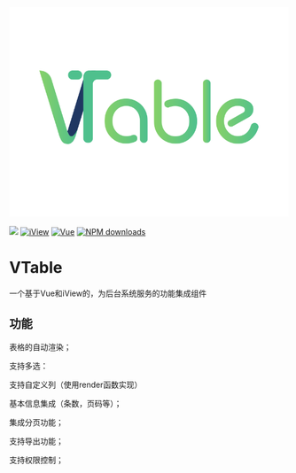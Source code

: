 <div align=center>
  <a href="https://github.com/imRz1015/VTable">
    <img src="./vtable_bg.png" alt="logo">
  </a>
</div>

[![](https://img.shields.io/travis/iview/iview.svg?style=flat-square)](https://github.com/imRz1015/VTable)
[![iView](https://img.shields.io/npm/v/iview.svg?style=flat-square)](https://www.npmjs.org/package/iview)
[![Vue](http://img.shields.io/npm/dm/iview.svg?style=flat-square)](https://cn.vuejs.org/)
[![NPM downloads](https://img.shields.io/npm/dt/iview.svg?style=flat-square)](https://npmjs.org/package/iview)

# VTable
一个基于Vue和iView的，为后台系统服务的功能集成组件
## 功能
  表格的自动渲染；
  
  支持多选：
  
  支持自定义列（使用render函数实现）
  
  基本信息集成（条数，页码等）；
  
  集成分页功能；
  
  支持导出功能；
  
  支持权限控制；
